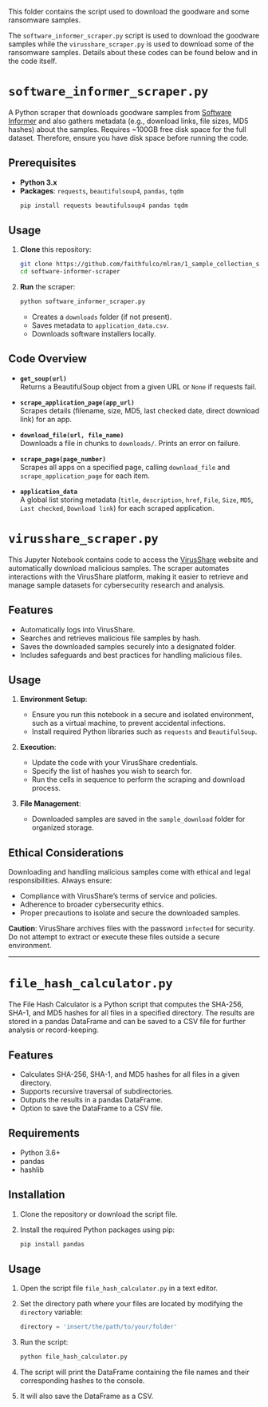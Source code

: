 This folder contains the script used to download the goodware and some ransomware samples. 

The `software_informer_scraper.py` script is used to download the goodware samples while the `virusshare_scraper.py` is used to download some of the ransomware samples. Details about these codes can be found below and in the code itself. 


# `software_informer_scraper.py`

A Python scraper that downloads goodware samples from [Software Informer](https://software.informer.com/software/) and also gathers metadata (e.g., download links, file sizes, MD5 hashes) about the samples. Requires ~100GB free disk space for the full dataset. Therefore, ensure you have disk space before running the code. 

## Prerequisites
- **Python 3.x**
- **Packages**: `requests`, `beautifulsoup4`, `pandas`, `tqdm`  
  ```bash
  pip install requests beautifulsoup4 pandas tqdm
  ```

## Usage
1. **Clone** this repository:
   ```bash
   git clone https://github.com/faithfulco/mlran/1_sample_collection_scripts.git
   cd software-informer-scraper
   ```
2. **Run** the scraper:
   ```bash
   python software_informer_scraper.py
   ```
   - Creates a `downloads` folder (if not present).
   - Saves metadata to `application_data.csv`.
   - Downloads software installers locally.

## Code Overview

- **`get_soup(url)`**  
  Returns a BeautifulSoup object from a given URL or `None` if requests fail.

- **`scrape_application_page(app_url)`**  
  Scrapes details (filename, size, MD5, last checked date, direct download link) for an app.

- **`download_file(url, file_name)`**  
  Downloads a file in chunks to `downloads/`. Prints an error on failure.

- **`scrape_page(page_number)`**  
  Scrapes all apps on a specified page, calling `download_file` and `scrape_application_page` for each item.

- **`application_data`**  
  A global list storing metadata (`title`, `description`, `href`, `File`, `Size`, `MD5`, `Last checked`, `Download link`) for each scraped application.




# `virusshare_scraper.py`

This Jupyter Notebook contains code to access the [VirusShare](https://virusshare.com/) website and automatically download malicious samples. The scraper automates interactions with the VirusShare platform, making it easier to retrieve and manage sample datasets for cybersecurity research and analysis.

## Features
- Automatically logs into VirusShare.
- Searches and retrieves malicious file samples by hash.
- Saves the downloaded samples securely into a designated folder.
- Includes safeguards and best practices for handling malicious files.

## Usage
1. **Environment Setup**:
   - Ensure you run this notebook in a secure and isolated environment, such as a virtual machine, to prevent accidental infections.
   - Install required Python libraries such as `requests` and `BeautifulSoup`.

2. **Execution**:
   - Update the code with your VirusShare credentials.
   - Specify the list of hashes you wish to search for.
   - Run the cells in sequence to perform the scraping and download process.

3. **File Management**:
   - Downloaded samples are saved in the `sample_download` folder for organized storage.

## Ethical Considerations
Downloading and handling malicious samples come with ethical and legal responsibilities. Always ensure:
- Compliance with VirusShare’s terms of service and policies.
- Adherence to broader cybersecurity ethics.
- Proper precautions to isolate and secure the downloaded samples.

**Caution**: VirusShare archives files with the password `infected` for security. Do not attempt to extract or execute these files outside a secure environment.


---

# `file_hash_calculator.py`

The File Hash Calculator is a Python script that computes the SHA-256, SHA-1, and MD5 hashes for all files in a specified directory. The results are stored in a pandas DataFrame and can be saved to a CSV file for further analysis or record-keeping.

## Features
- Calculates SHA-256, SHA-1, and MD5 hashes for all files in a given directory.
- Supports recursive traversal of subdirectories.
- Outputs the results in a pandas DataFrame.
- Option to save the DataFrame to a CSV file.

## Requirements
- Python 3.6+
- pandas
- hashlib

## Installation
1. Clone the repository or download the script file.

2. Install the required Python packages using pip:
    ```bash
    pip install pandas
    ```

## Usage
1. Open the script file `file_hash_calculator.py` in a text editor.

2. Set the directory path where your files are located by modifying the `directory` variable:
    ```python
    directory = 'insert/the/path/to/your/folder'
    ```

3. Run the script:
    ```bash
    python file_hash_calculator.py
    ```

4. The script will print the DataFrame containing the file names and their corresponding hashes to the console.

5. It will also save the DataFrame as a CSV.


